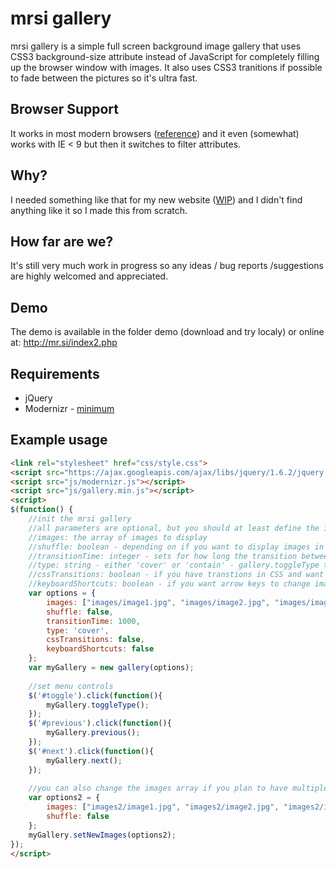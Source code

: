 mrsi gallery
=============

mrsi gallery is a simple full screen background image gallery that uses CSS3 background-size attribute instead of JavaScript for completely filling up the browser window with images.
It also uses CSS3 tranitions if possible to fade between the pictures so it's ultra fast.

Browser Support
-------

It works in most modern browsers ([reference](http://www.w3schools.com/cssref/css3_pr_background-size.asp)) and it even (somewhat) works with IE < 9 but then it switches to filter attributes.

Why?
-------

I needed something like that for my new website ([WIP](http://mr.si/index2.php)) and I didn't find anything like it so I made this from scratch.

How far are we?
-------

It's still very much work in progress so any ideas / bug reports /suggestions are highly welcomed and appreciated.

Demo
-------

The demo is available in the folder demo (download and try localy) or online at: http://mr.si/index2.php

Requirements
-------

* jQuery
* Modernizr - [minimum](http://www.modernizr.com/download/#-backgroundsize-csstransitions-iepp-prefixed-testprop-testallprops-domprefixes)

Example usage
-------
```html
<link rel="stylesheet" href="css/style.css">
<script src="https://ajax.googleapis.com/ajax/libs/jquery/1.6.2/jquery.min.js"></script>
<script src="js/modernizr.js"></script>
<script src="js/gallery.min.js"></script>
<script>
$(function() {
	//init the mrsi gallery
	//all parameters are optional, but you should at least define the images if you want something to show :P
	//images: the array of images to display
	//shuffle: boolean - depending on if you want to display images in random order or not
	//transitionTime: integer - sets for how long the transition between images last on image change
	//type: string - either 'cover' or 'contain' - gallery.toggleType toggles between them
	//cssTransitions: boolean - if you have transtions in CSS and want to use that. It gives it major performance boost.
	//keyboardShortcuts: boolean - if you want arrow keys to change images set to true
	var options = {
		images: ["images/image1.jpg", "images/image2.jpg", "images/image3.jpg"], //array of paths to images
		shuffle: false,
		transitionTime: 1000,
		type: 'cover',
		cssTransitions: false,
		keyboardShortcuts: false
	};
	var myGallery = new gallery(options);
	
	//set menu controls
	$('#toggle').click(function(){
		myGallery.toggleType();
	});
	$('#previous').click(function(){
		myGallery.previous();
	});
	$('#next').click(function(){
		myGallery.next();
	});
	
	//you can also change the images array if you plan to have multiple galleries	
	var options2 = {
		images: ["images2/image1.jpg", "images2/image2.jpg", "images2/image3.jpg"], //array of paths to images in gallery2
		shuffle: false
	};
	myGallery.setNewImages(options2);
});
</script>
```